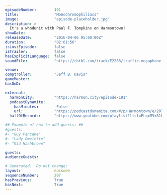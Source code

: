 ```yaml
---
episodeNumber:        191
title:                "Monochromophiliacs"
image:                "episode-placeholder.jpg"
description: >
  It's a whodunit with Paul F. Tompkins on Harmontown!
showDate:             
releaseDate:          "2016-04-06 05:00:00Z"
duration:             "02:01:56"
isLostEpisode:        false
isTrailer:            false
hasExplicitLanguage:  false
soundFile:            "https://chtbl.com/track/E2288/traffic.megaphone.fm/STA5103402031.mp3?updated=1560377659"

venue:                
comptroller:          "Jeff B. Davis"
gameMaster:           
hasDnD:               

external:
  harmonCity:         "https://harmon.city/episode-191"
  podcastDynamite:
    hasMinutes:        False
    url:              "https://podcastdynamite.com/#/p/Harmontown/e/207/191"
  hallOfRecords:      "https://www.youtube.com/playlist?list=PLqxM5x81hNOZeb_jMkW_ywWGJ9SKJyoiP"

## Example of how to add guests: ##
#guests:
#- "Guy Pancake"
#- "Lady Omelette"
#- "Kid Hashbrown"

guests:
audienceGuests:

# Generated.  Do not change:
layout:               episode
sequenceNumber:       207
hasPrevious:          True
hasNext:              True
---
```


<!-- The episode description will be rendered here -->
<!-- Add your content below here -->

